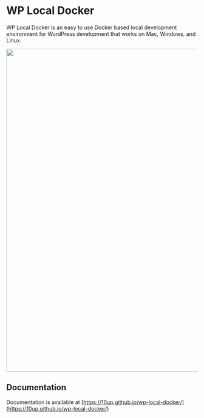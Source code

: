 # WP Local Docker

WP Local Docker is an easy to use Docker based local development environment for WordPress development that works on Mac, Windows, and Linux. 

<a href="https://10up.com/contact/"><img src="https://10updotcom-wpengine.s3.amazonaws.com/uploads/2016/10/10up-Github-Banner.png" width="850"></a>

## Documentation

Documentation is available at [https://10up.github.io/wp-local-docker/](https://10up.github.io/wp-local-docker/)
